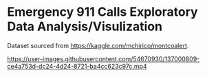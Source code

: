 # Emergency 911 Calls Exploratory Data Analysis/Visulization
Dataset sourced from https://kaggle.com/mchirico/montcoalert.  



https://user-images.githubusercontent.com/54670930/137000809-ce4a753d-dc24-4d24-8721-ba4cc623c97c.mp4

